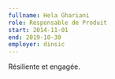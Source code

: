 ```yaml
---
fullname: Hela Ghariani
role: Responsable de Produit
start: 2014-11-01
end: 2019-10-30
employer: dinsic
---
```


Résiliente et engagée.
